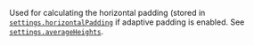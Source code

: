 Used for calculating the horizontal padding (stored in
[`settings.horizontalPadding`](#horizontalPadding) if adaptive padding is
enabled. See [`settings.averageHeights`](#averageHeights).
